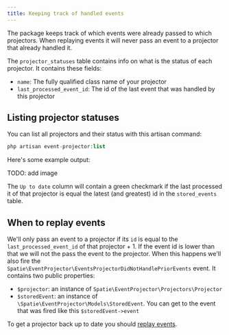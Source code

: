 ```yaml
---
title: Keeping track of handled events
---
```


The package keeps track of which events were already passed to which projectors. When replaying events it will never pass an event to a projector that already handled it. 

The `projector_statuses` table contains info on what is the status of each projector. It contains these fields:

- `name`: The fully qualified class name of your projector
- `last_processed_event_id`: The id of the last event that was handled by this projector

## Listing projector statuses

You can list all projectors and their status with this artisan command:

```php
php artisan event-projector:list
```

Here's some example output:

TODO: add image

The `Up to date` column will contain a green checkmark if the last processed it of that projector is equal the latest (and greatest) id in the `stored_events` table.

## When to replay events

We'll only pass an event to a projector if its `id` is equal to the `last_processed_event_id` of that projector + 1. If the event id is lower than that we will not the pass the event to the projector.  When this happens we'll also fire the `Spatie\EventProjector\EventsProjectorDidNotHandlePriorEvents` event. It contains two public properties:

- `$projector`: an instance of `Spatie\EventProjector\Projectors\Projector`
- `$storedEvent`: an instance of `\Spatie\EventProjector\Models\StoredEvent`. You can get to the event that was fired like this `$storedEvent->event`
 
 To get a projector back up to date you should [replay events](/laravel-event-projector/v1/replaying-events/replaying-events).



